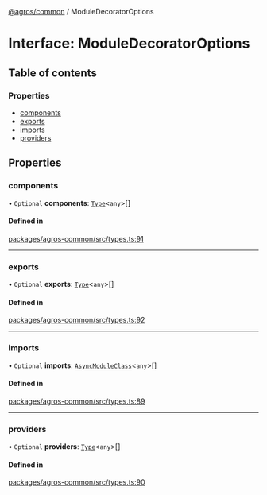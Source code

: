 [@agros/common](../index.md) / ModuleDecoratorOptions

# Interface: ModuleDecoratorOptions

## Table of contents

### Properties

- [components](ModuleDecoratorOptions.md#components)
- [exports](ModuleDecoratorOptions.md#exports)
- [imports](ModuleDecoratorOptions.md#imports)
- [providers](ModuleDecoratorOptions.md#providers)

## Properties

### <a id="components" name="components"></a> components

• `Optional` **components**: [`Type`](../index.md#type)<`any`\>[]

#### Defined in

[packages/agros-common/src/types.ts:91](https://github.com/agrosjs/agros/blob/4b72b68/packages/agros-common/src/types.ts#L91)

___

### <a id="exports" name="exports"></a> exports

• `Optional` **exports**: [`Type`](../index.md#type)<`any`\>[]

#### Defined in

[packages/agros-common/src/types.ts:92](https://github.com/agrosjs/agros/blob/4b72b68/packages/agros-common/src/types.ts#L92)

___

### <a id="imports" name="imports"></a> imports

• `Optional` **imports**: [`AsyncModuleClass`](../index.md#asyncmoduleclass)<`any`\>[]

#### Defined in

[packages/agros-common/src/types.ts:89](https://github.com/agrosjs/agros/blob/4b72b68/packages/agros-common/src/types.ts#L89)

___

### <a id="providers" name="providers"></a> providers

• `Optional` **providers**: [`Type`](../index.md#type)<`any`\>[]

#### Defined in

[packages/agros-common/src/types.ts:90](https://github.com/agrosjs/agros/blob/4b72b68/packages/agros-common/src/types.ts#L90)
